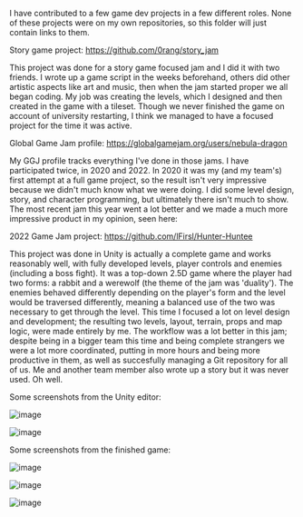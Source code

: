 I have contributed to a few game dev projects in a few different roles. None of these projects were on my own repositories, so this folder will just contain links to them.

Story game project: https://github.com/0rang/story_jam

This project was done for a story game focused jam and I did it with two friends. I wrote up a game script in the weeks beforehand, others did other artistic aspects like art and music, then when the jam started proper we all began coding. My job was creating the levels, which I designed and then created in the game with a tileset. Though we never finished the game on account of university restarting, I think we managed to have a focused project for the time it was active.

Global Game Jam profile: https://globalgamejam.org/users/nebula-dragon

My GGJ profile tracks everything I've done in those jams. I have participated twice, in 2020 and 2022. In 2020 it was my (and my team's) first attempt at a full game project, so the result isn't very impressive because we didn't much know what we were doing. I did some level design, story, and character programming, but ultimately there isn't much to show. The most recent jam this year went a lot better and we made a much more impressive product in my opinion, seen here:

2022 Game Jam project: https://github.com/lFirsl/Hunter-Huntee

This project was done in Unity is actually a complete game and works reasonably well, with fully developed levels, player controls and enemies (including a boss fight). It was a top-down 2.5D game where the player had two forms: a rabbit and a werewolf (the theme of the jam was 'duality'). The enemies behaved differently depending on the player's form and the level would be traversed differently, meaning a balanced use of the two was necessary to get through the level. This time I focused a lot on level design and development; the resulting two levels, layout, terrain, props and map logic, were made entirely by me. The workflow was a lot better in this jam; despite being in a bigger team this time and being complete strangers we were a lot more coordinated, putting in more hours and being more productive in them, as well as succesfully managing a Git repository for all of us. Me and another team member also wrote up a story but it was never used. Oh well.

Some screenshots from the Unity editor:

![image](https://user-images.githubusercontent.com/57454635/154154442-f24960f6-29f5-4d17-8c77-1f0e7f888bca.png)

![image](https://user-images.githubusercontent.com/57454635/154154562-82def774-006c-4f99-a530-f9caae42f97f.png)

Some screenshots from the finished game:

![image](https://user-images.githubusercontent.com/57454635/154153414-df2c4796-de72-48ec-b982-0c73069cc742.png)

![image](https://user-images.githubusercontent.com/57454635/154153540-142884bd-a26f-4001-807a-e23bfb230eb9.png)

![image](https://user-images.githubusercontent.com/57454635/154153854-9c76b1b4-33be-4229-b7b1-27e0251e515d.png)
